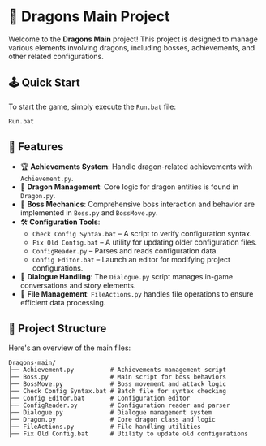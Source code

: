 # 🐉 Dragons Main Project

Welcome to the **Dragons Main** project! This project is designed to manage various elements involving dragons, including bosses, achievements, and other related configurations.

## 🕹️ Quick Start

To start the game, simply execute the `Run.bat` file:
```bash
Run.bat
```
## 🚀 Features

- 🏆 **Achievements System**: Handle dragon-related achievements with `Achievement.py`.
- 🐲 **Dragon Management**: Core logic for dragon entities is found in `Dragon.py`.
- 👑 **Boss Mechanics**: Comprehensive boss interaction and behavior are implemented in `Boss.py` and `BossMove.py`.
- 🛠️ **Configuration Tools**:
  - `Check Config Syntax.bat` – A script to verify configuration syntax.
  - `Fix Old Config.bat` – A utility for updating older configuration files.
  - `ConfigReader.py` – Parses and reads configuration data.
  - `Config Editor.bat` – Launch an editor for modifying project configurations.
- 💬 **Dialogue Handling**: The `Dialogue.py` script manages in-game conversations and story elements.
- 📂 **File Management**: `FileActions.py` handles file operations to ensure efficient data processing.

## 📂 Project Structure

Here's an overview of the main files:

```plaintext
Dragons-main/
├── Achievement.py          # Achievements management script
├── Boss.py                 # Main script for boss behaviors
├── BossMove.py             # Boss movement and attack logic
├── Check Config Syntax.bat # Batch file for syntax checking
├── Config Editor.bat       # Configuration editor
├── ConfigReader.py         # Configuration reader and parser
├── Dialogue.py             # Dialogue management system
├── Dragon.py               # Core dragon class and logic
├── FileActions.py          # File handling utilities
├── Fix Old Config.bat      # Utility to update old configurations
